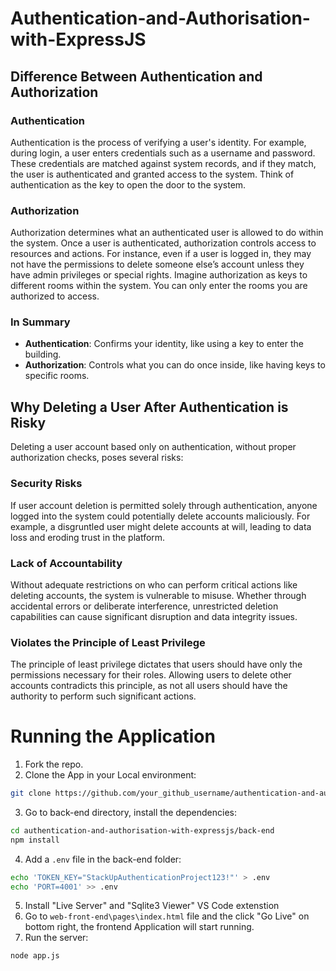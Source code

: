 # Authentication-and-Authorisation-with-ExpressJS

## Difference Between Authentication and Authorization

### Authentication
Authentication is the process of verifying a user's identity. For example, during login, a user enters credentials such as a username and password. These credentials are matched against system records, and if they match, the user is authenticated and granted access to the system. Think of authentication as the key to open the door to the system.

### Authorization
Authorization determines what an authenticated user is allowed to do within the system. Once a user is authenticated, authorization controls access to resources and actions. For instance, even if a user is logged in, they may not have the permissions to delete someone else’s account unless they have admin privileges or special rights. Imagine authorization as keys to different rooms within the system. You can only enter the rooms you are authorized to access.

### In Summary
- **Authentication**: Confirms your identity, like using a key to enter the building.
- **Authorization**: Controls what you can do once inside, like having keys to specific rooms.

## Why Deleting a User After Authentication is Risky

Deleting a user account based only on authentication, without proper authorization checks, poses several risks:

### Security Risks
If user account deletion is permitted solely through authentication, anyone logged into the system could potentially delete accounts maliciously. For example, a disgruntled user might delete accounts at will, leading to data loss and eroding trust in the platform.

### Lack of Accountability
Without adequate restrictions on who can perform critical actions like deleting accounts, the system is vulnerable to misuse. Whether through accidental errors or deliberate interference, unrestricted deletion capabilities can cause significant disruption and data integrity issues.

### Violates the Principle of Least Privilege
The principle of least privilege dictates that users should have only the permissions necessary for their roles. Allowing users to delete other accounts contradicts this principle, as not all users should have the authority to perform such significant actions.

# Running the Application
1. Fork the repo.
2. Clone the App in your Local environment:
```bash
git clone https://github.com/your_github_username/authentication-and-authorisation-with-expressjs
```
3. Go to back-end directory, install the dependencies:
```bash
cd authentication-and-authorisation-with-expressjs/back-end
npm install
```
4. Add a `.env` file in the back-end folder:
```bash
echo 'TOKEN_KEY="StackUpAuthenticationProject123!"' > .env
echo 'PORT=4001' >> .env
```
5. Install "Live Server" and "Sqlite3 Viewer" VS Code extenstion
6. Go to `web-front-end\pages\index.html` file and the click "Go Live" on bottom right, the frontend Application will start running.
7. Run the server:
```bash
node app.js
```
